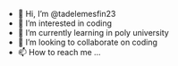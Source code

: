 - 👋 Hi, I’m @tadelemesfin23
- 👀 I’m interested in coding
- 🌱 I’m currently learning in poly university
- 💞️ I’m looking to collaborate on coding
- 📫 How to reach me ...

<!---
tadelemesfin23/tadelemesfin23 is a ✨ special ✨ repository because its `README.md` (this file) appears on your GitHub profile.
You can click the Preview link to take a look at your changes.
--->
